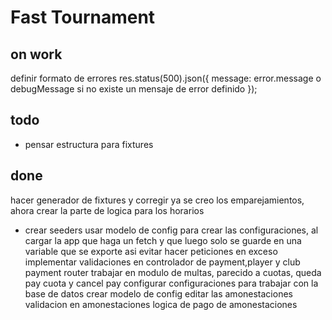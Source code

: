 # Fast Tournament

## on work

definir formato de errores
res.status(500).json({
message: error.message o debugMessage si no existe un mensaje de error definido
});

## todo

- pensar estructura para fixtures

## done

hacer generador de fixtures y corregir
ya se creo los emparejamientos, ahora crear la parte de logica para los horarios

- crear seeders
  usar modelo de config para crear las configuraciones, al cargar la app que haga un fetch y que luego solo se guarde en una variable que se exporte asi evitar hacer peticiones en exceso
  implementar validaciones en controlador de payment,player y club
  payment router
  trabajar en modulo de multas, parecido a cuotas, queda pay cuota y cancel pay
  configurar configuraciones para trabajar con la base de datos
  crear modelo de config
  editar las amonestaciones
  validacion en amonestaciones
  logica de pago de amonestaciones
